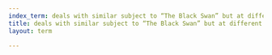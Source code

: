 ```yaml
---
index_term: deals with similar subject to “The Black Swan” but at different stage
title: deals with similar subject to “The Black Swan” but at different stage
layout: term

---
```

